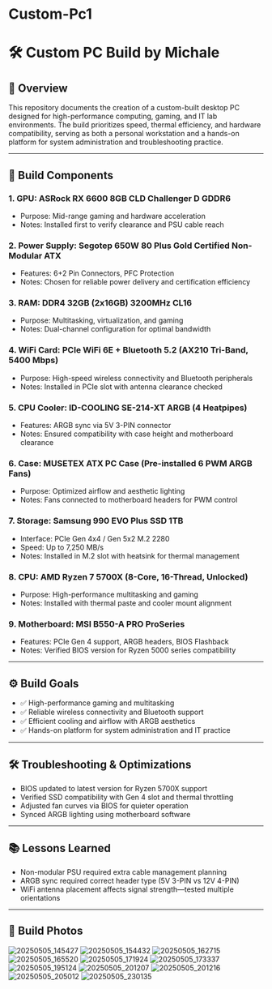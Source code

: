 # Custom-Pc1
# 🛠️ Custom PC Build by Michale

## 🔧 Overview
This repository documents the creation of a custom-built desktop PC designed for high-performance computing, gaming, and IT lab environments. The build prioritizes speed, thermal efficiency, and hardware compatibility, serving as both a personal workstation and a hands-on platform for system administration and troubleshooting practice.

---

## 🧩 Build Components 

### 1. GPU: ASRock RX 6600 8GB CLD Challenger D GDDR6
- Purpose: Mid-range gaming and hardware acceleration
- Notes: Installed first to verify clearance and PSU cable reach

### 2. Power Supply: Segotep 650W 80 Plus Gold Certified Non-Modular ATX
- Features: 6+2 Pin Connectors, PFC Protection
- Notes: Chosen for reliable power delivery and certification efficiency

### 3. RAM: DDR4 32GB (2x16GB) 3200MHz CL16
- Purpose: Multitasking, virtualization, and gaming
- Notes: Dual-channel configuration for optimal bandwidth

### 4. WiFi Card: PCIe WiFi 6E + Bluetooth 5.2 (AX210 Tri-Band, 5400 Mbps)
- Purpose: High-speed wireless connectivity and Bluetooth peripherals
- Notes: Installed in PCIe slot with antenna clearance checked

### 5. CPU Cooler: ID-COOLING SE-214-XT ARGB (4 Heatpipes)
- Features: ARGB sync via 5V 3-PIN connector
- Notes: Ensured compatibility with case height and motherboard clearance

### 6. Case: MUSETEX ATX PC Case (Pre-installed 6 PWM ARGB Fans)
- Purpose: Optimized airflow and aesthetic lighting
- Notes: Fans connected to motherboard headers for PWM control

### 7. Storage: Samsung 990 EVO Plus SSD 1TB
- Interface: PCIe Gen 4x4 / Gen 5x2 M.2 2280
- Speed: Up to 7,250 MB/s
- Notes: Installed in M.2 slot with heatsink for thermal management

### 8. CPU: AMD Ryzen 7 5700X (8-Core, 16-Thread, Unlocked)
- Purpose: High-performance multitasking and gaming
- Notes: Installed with thermal paste and cooler mount alignment

### 9. Motherboard: MSI B550-A PRO ProSeries
- Features: PCIe Gen 4 support, ARGB headers, BIOS Flashback
- Notes: Verified BIOS version for Ryzen 5000 series compatibility

---

## ⚙️ Build Goals
- ✅ High-performance gaming and multitasking
- ✅ Reliable wireless connectivity and Bluetooth support
- ✅ Efficient cooling and airflow with ARGB aesthetics
- ✅ Hands-on platform for system administration and IT practice

---

## 🛠️ Troubleshooting & Optimizations
- BIOS updated to latest version for Ryzen 5700X support
- Verified SSD compatibility with Gen 4 slot and thermal throttling
- Adjusted fan curves via BIOS for quieter operation
- Synced ARGB lighting using motherboard software

---

## 📚 Lessons Learned
- Non-modular PSU required extra cable management planning
- ARGB sync required correct header type (5V 3-PIN vs 12V 4-PIN)
- WiFi antenna placement affects signal strength—tested multiple orientations

---

## 📸 Build Photos 

![20250505_145427](https://github.com/user-attachments/assets/c148a162-a103-4259-b029-6fdd1be49572)
![20250505_154432](https://github.com/user-attachments/assets/ff924dad-c0b9-4955-9bf3-00dd69415552)
![20250505_162715](https://github.com/user-attachments/assets/f72f2199-e8ac-4f9e-be8e-789a36260abc)
![20250505_165520](https://github.com/user-attachments/assets/80d3d0ce-4abb-4904-82b9-fbf77ba9ee63)
![20250505_171924](https://github.com/user-attachments/assets/0ed02c50-750b-4850-a3c3-6895bfb80e29)
![20250505_173337](https://github.com/user-attachments/assets/32fc2c07-58b1-4212-a040-89347dd500a1)
![20250505_195124](https://github.com/user-attachments/assets/07a2ab06-ff1f-4eea-9ac8-2a70149e683d)
![20250505_201207](https://github.com/user-attachments/assets/aed147d9-eebf-4a00-8601-ba250261bbbc)
![20250505_201216](https://github.com/user-attachments/assets/347cc2ab-bf1b-4998-83fd-757da86c9604)
![20250505_205012](https://github.com/user-attachments/assets/022fd045-a376-445c-a258-57a16091f5f0)
![20250505_230135](https://github.com/user-attachments/assets/5c62b6cc-7961-4647-bcbe-fb7dafff6916)



















